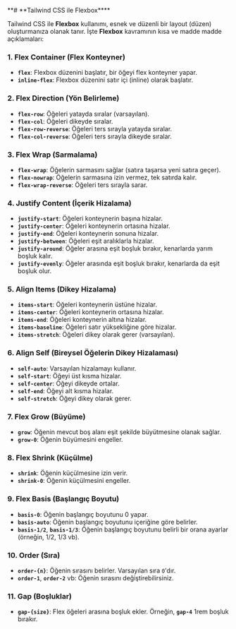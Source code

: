 **# **Tailwind CSS ile Flexbox\*\*\*\*

Tailwind CSS ile **Flexbox** kullanımı, esnek ve düzenli bir layout (düzen) oluşturmanıza olanak tanır. İşte **Flexbox** kavramının kısa ve madde madde açıklamaları:

### 1. **Flex Container (Flex Konteyner)**

- **`flex`**: Flexbox düzenini başlatır, bir öğeyi flex konteyner yapar.
- **`inline-flex`**: Flexbox düzenini satır içi (inline) olarak başlatır.

### 2. **Flex Direction (Yön Belirleme)**

- **`flex-row`**: Öğeleri yatayda sıralar (varsayılan).
- **`flex-col`**: Öğeleri dikeyde sıralar.
- **`flex-row-reverse`**: Öğeleri ters sırayla yatayda sıralar.
- **`flex-col-reverse`**: Öğeleri ters sırayla dikeyde sıralar.

### 3. **Flex Wrap (Sarmalama)**

- **`flex-wrap`**: Öğelerin sarmasını sağlar (satıra taşarsa yeni satıra geçer).
- **`flex-nowrap`**: Öğelerin sarmasına izin vermez, tek satırda kalır.
- **`flex-wrap-reverse`**: Öğeleri ters sırayla sarar.

### 4. **Justify Content (İçerik Hizalama)**

- **`justify-start`**: Öğeleri konteynerin başına hizalar.
- **`justify-center`**: Öğeleri konteynerin ortasına hizalar.
- **`justify-end`**: Öğeleri konteynerin sonuna hizalar.
- **`justify-between`**: Öğeleri eşit aralıklarla hizalar.
- **`justify-around`**: Öğeler arasına eşit boşluk bırakır, kenarlarda yarım boşluk kalır.
- **`justify-evenly`**: Öğeler arasında eşit boşluk bırakır, kenarlarda da eşit boşluk olur.

### 5. **Align Items (Dikey Hizalama)**

- **`items-start`**: Öğeleri konteynerin üstüne hizalar.
- **`items-center`**: Öğeleri konteynerin ortasına hizalar.
- **`items-end`**: Öğeleri konteynerin altına hizalar.
- **`items-baseline`**: Öğeleri satır yüksekliğine göre hizalar.
- **`items-stretch`**: Öğeleri dikey olarak gerer (varsayılan).

### 6. **Align Self (Bireysel Öğelerin Dikey Hizalaması)**

- **`self-auto`**: Varsayılan hizalamayı kullanır.
- **`self-start`**: Öğeyi üst kısma hizalar.
- **`self-center`**: Öğeyi dikeyde ortalar.
- **`self-end`**: Öğeyi alt kısma hizalar.
- **`self-stretch`**: Öğeyi dikey olarak gerer.

### 7. **Flex Grow (Büyüme)**

- **`grow`**: Öğenin mevcut boş alanı eşit şekilde büyütmesine olanak sağlar.
- **`grow-0`**: Öğenin büyümesini engeller.

### 8. **Flex Shrink (Küçülme)**

- **`shrink`**: Öğenin küçülmesine izin verir.
- **`shrink-0`**: Öğenin küçülmesini engeller.

### 9. **Flex Basis (Başlangıç Boyutu)**

- **`basis-0`**: Öğenin başlangıç boyutunu 0 yapar.
- **`basis-auto`**: Öğenin başlangıç boyutunu içeriğine göre belirler.
- **`basis-1/2`**, **`basis-1/3`**: Öğenin başlangıç boyutunu belirli bir orana ayarlar (örneğin, 1/2, 1/3 vb).

### 10. **Order (Sıra)**

- **`order-{n}`**: Öğenin sırasını belirler. Varsayılan sıra `0`'dır.
- **`order-1`**, **`order-2`** vb: Öğenin sırasını değiştirebilirsiniz.

### 11. **Gap (Boşluklar)**

- **`gap-{size}`**: Flex öğeleri arasına boşluk ekler. Örneğin, **`gap-4`** 1rem boşluk bırakır.
